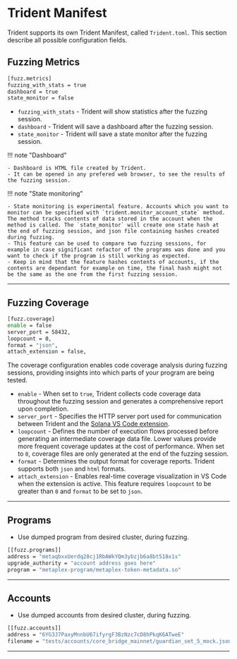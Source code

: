 # Trident Manifest

Trident supports its own Trident Manifest, called `Trident.toml`. This section describe all possible configuration fields.

## Fuzzing Metrics

```bash
[fuzz.metrics]
fuzzing_with_stats = true
dashboard = true
state_monitor = false
```


- `fuzzing_with_stats` - Trident will show statistics after the fuzzing session.
- `dashboard` - Trident will save a dashboard after the fuzzing session.
- `state_monitor` - Trident will save a state monitor after the fuzzing session.


!!! note "Dashboard"

    - Dashboard is HTML file created by Trident.
    - It can be opened in any prefered web browser, to see the results of the fuzzing session.


!!! note "State monitoring"

    - State monitoring is experimental feature. Accounts which you want to monitor can be specified with `trident.monitor_account_state` method. The method tracks contents of data stored in the account when the method is called. The `state_monitor` will create one state hash at the end of fuzzing session, and json file containing hashes created during fuzzing.
    - This feature can be used to compare two fuzzing sessions, for example in case significant refactor of the programs was done and you want to check if the program is still working as expected.
    - Keep in mind that the feature hashes contents of accounts, if the contents are dependant for example on time, the final hash might not be the same as the one from the first fuzzing session.

---

## Fuzzing Coverage

```bash
[fuzz.coverage]
enable = false
server_port = 58432,
loopcount = 0,
format = "json",
attach_extension = false,
```

The coverage configuration enables code coverage analysis during fuzzing sessions, providing insights into which parts of your program are being tested.

- `enable` - When set to `true`, Trident collects code coverage data throughout the fuzzing session and generates a comprehensive report upon completion.
- `server_port` - Specifies the HTTP server port used for communication between Trident and the [Solana VS Code extension](https://marketplace.visualstudio.com/items?itemName=AckeeBlockchain.solana).
- `loopcount` - Defines the number of execution flows processed before generating an intermediate coverage data file. Lower values provide more frequent coverage updates at the cost of performance. When set to `0`, coverage files are only generated at the end of the fuzzing session.
- `format` - Determines the output format for coverage reports. Trident supports both `json` and `html` formats.
- `attach_extension` - Enables real-time coverage visualization in VS Code when the extension is active. This feature requires `loopcount` to be greater than `0` and `format` to be set to `json`. 

---

## Programs

- Use dumped program from desired cluster, during fuzzing.

```bash
[[fuzz.programs]]
address = "metaqbxxUerdq28cj1RbAWkYQm3ybzjb6a8bt518x1s"
upgrade_authority = "account address goes here"
program = "metaplex-program/metaplex-token-metadata.so"
```

---

## Accounts

- Use dumped accounts from desired cluster, during fuzzing.

```bash
[[fuzz.accounts]]
address = "6YG3J7PaxyMnnbU67ifyrgF3BzNzc7cD8hPkqK6ATweE"
filename = "tests/accounts/core_bridge_mainnet/guardian_set_5_mock.json"
```

---



